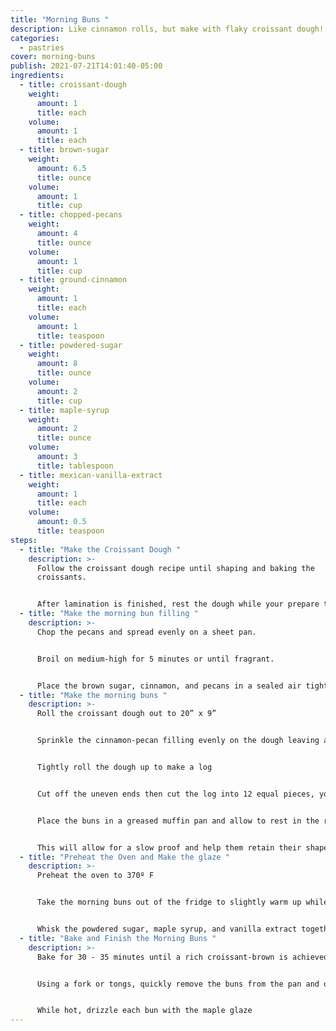 ```yaml
---
title: "Morning Buns "
description: Like cinnamon rolls, but make with flaky croissant dough!
categories:
  - pastries
cover: morning-buns
publish: 2021-07-21T14:01:40-05:00
ingredients:
  - title: croissant-dough
    weight:
      amount: 1
      title: each
    volume:
      amount: 1
      title: each
  - title: brown-sugar
    weight:
      amount: 6.5
      title: ounce
    volume:
      amount: 1
      title: cup
  - title: chopped-pecans
    weight:
      amount: 4
      title: ounce
    volume:
      amount: 1
      title: cup
  - title: ground-cinnamon
    weight:
      amount: 1
      title: each
    volume:
      amount: 1
      title: teaspoon
  - title: powdered-sugar
    weight:
      amount: 8
      title: ounce
    volume:
      amount: 2
      title: cup
  - title: maple-syrup
    weight:
      amount: 2
      title: ounce
    volume:
      amount: 3
      title: tablespoon
  - title: mexican-vanilla-extract
    weight:
      amount: 1
      title: each
    volume:
      amount: 0.5
      title: teaspoon
steps:
  - title: "Make the Croissant Dough "
    description: >-
      Follow the croissant dough recipe until shaping and baking the
      croissants. 


      After lamination is finished, rest the dough while your prepare the morning bun elemelts.
  - title: "Make the morning bun filling "
    description: >-
      Chop the pecans and spread evenly on a sheet pan.


      Broil on medium-high for 5 minutes or until fragrant.


      Place the brown sugar, cinnamon, and pecans in a sealed air tight container and shake well to make the filling.
  - title: "Make the morning buns "
    description: >-
      Roll the croissant dough out to 20” x 9”


      Sprinkle the cinnamon-pecan filling evenly on the dough leaving a 1” allowance on the top of the dough 


      Tightly roll the dough up to make a log 


      Cut off the uneven ends then cut the log into 12 equal pieces, you should end up with buns about 1 ½” thick 


      Place the buns in a greased muffin pan and allow to rest in the refrigerator overnight


      This will allow for a slow proof and help them retain their shape while they bake
  - title: "Preheat the Oven and Make the glaze "
    description: >-
      Preheat the oven to 370º F


      Take the morning buns out of the fridge to slightly warm up while the oven preheats


      Whisk the powdered sugar, maple syrup, and vanilla extract together ina small bowl to make the glaze then set it aside
  - title: "Bake and Finish the Morning Buns "
    description: >-
      Bake for 30 - 35 minutes until a rich croissant-brown is achieved 


      Using a fork or tongs, quickly remove the buns from the pan and onto a cooling rack


      While hot, drizzle each bun with the maple glaze
---
```

